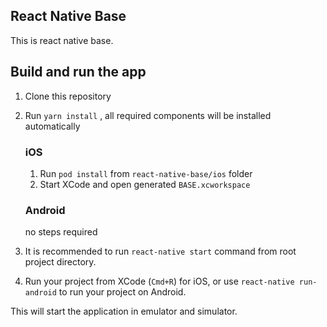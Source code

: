 ## React Native Base

This is react native base.

## Build and run the app

1. Clone this repository
2. Run `yarn install` , all required components will be installed automatically

    ### iOS
      
    1. Run `pod install` from `react-native-base/ios` folder
    2. Start XCode and open generated `BASE.xcworkspace`
     
    ### Android
    
    no steps required

3. It is recommended to run `react-native start` command from root project directory.
4. Run your project from XCode (`Cmd+R`) for iOS, or use `react-native run-android` to run your project on Android.

This will start the application in emulator and simulator.



